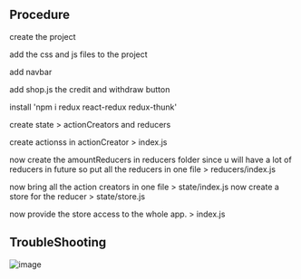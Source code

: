 ## Procedure

create the project

add the css and js files to the project

add navbar

add shop.js the credit and withdraw button

install 'npm i redux react-redux redux-thunk'

create state > actionCreators and reducers

create actionss in actionCreator > index.js

now create the amountReducers in reducers folder
since u will have a lot of reducers in future so put all the reducers in one file > reducers/index.js

now bring all the action creators in one file > state/index.js
now create a store for the reducer > state/store.js

now provide the store access to the whole app. > index.js




## TroubleShooting

![image](https://github.com/AdarshRazor/Coding-Ninja-LearningCurve/assets/33658792/b8ee8bcc-78af-4b55-985c-56a879951eff)
